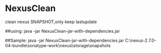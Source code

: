 # NexusClean

clean nexus SNAPSHOT,only keep lastupdate

##using: 
java -jar NexusClean-jar-with-dependencies.jar  <storage-snapshots-path>

##Sample: 
java -jar NexusClean-jar-with-dependencies.jar  C:\nexus-2.7.0-04-bundle\sonatype-work\nexus\storage\snapshots
